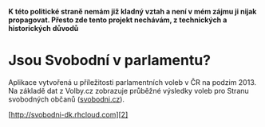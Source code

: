 **K této politické straně nemám již kladný vztah a není v mém zájmu ji nijak propagovat. Přesto zde tento projekt nechávám, z technických a historických důvodů**

# Jsou Svobodní v parlamentu?

Aplikace vytvořená u příležitosti parlamentních voleb v ČR na podzim 2013.
Na základě dat z Volby.cz zobrazuje průběžné výsledky voleb pro Stranu svobodných občanů ([svobodni.cz][1]).

[http://svobodni-dk.rhcloud.com][2]


  [1]: http://svobodni.cz
  [2]: http://svobodni-dk.rhcloud.com
